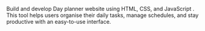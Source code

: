 Build and develop Day planner website using HTML, CSS, and JavaScript .
This tool helps users organise their daily tasks, manage schedules, and stay productive with an easy-to-use interface.
